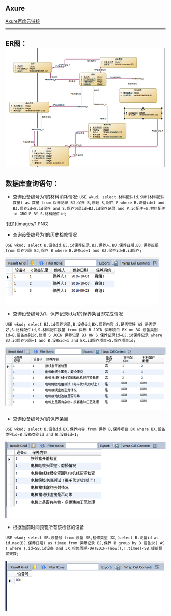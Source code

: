 ## Axure
[Axure百度云链接](https://pan.baidu.com/s/1i5LQpPb)
***
## ER图：![ER图](images/ER.PNG)
## 数据库查询语句：
* 查询设备编号为1的材料消耗情况:
`
USE wkud;
select 材料配件id,SUM(材料配件数量) as 数量
from 保养记录 BJ,保养 B,修理 S,配件 P
where B.设备id=1 and BJ.保养id=B.id保养 and S.保养记录id=BJ.id保养记录 and P.id配件=S.材料配件id
GROUP BY S.材料配件id;
`

<div>![图1](images/1.PNG)</div>

* 查询设备编号为1的历史检修情况

`
USE wkud;
select B.设备id,BJ.id保养记录,BJ.保养人,BJ.保养日期,BJ.保养班组
from 保养记录 BJ,保养 B
where B.设备id=1 and BJ.保养id=B.id保养;
`

![图2](images/2.PNG)

* 查询设备编号为1，保养记录id为1的保养条目即完成情况

`
USE wkud;
select BJ.id保养记录,B.设备id,BX.保养内容,S.是否完好 AS 是否完好,S.材料配件id,S.材料配件数量
from 保养 B JOIN 保养项目 BX on
BX.设备类别id=B.设备类别id,修理 S JOIN 保养记录 BJ ON S.保养记录id=BJ.id保养记录
where BJ.id保养记录=1 and B.设备id=1 and
BX.id保养项目=S.保养项目id;
`

![图3](images/3.PNG)

* 查询设备编号为1的保养条目

`
USE wkud;
select B.设备id,BX.保养内容
from 保养 B,保养项目 BX
where BX.设备类别id=B.设备类别id and B.设备id=1;
`

![图4](images/4.PNG)

* 根据当前时间预警所有该检修的设备

`
USE wkud;
select SB.设备号
from 设备 SB,检修类型 JX,(select B.设备id as id,max(BJ.保养日期) as timee from 保养记录 BJ,保养 B group by B.设备id) AS T
where T.id=SB.id设备 and JX.检修周期-DATEDIFF(now(),T.timee)<SB.提前预警天数;
`

![图5](images/5.PNG)







